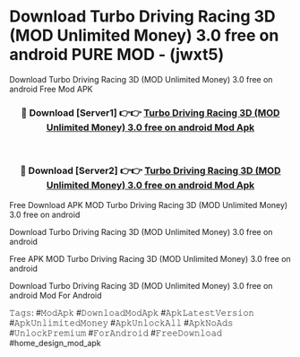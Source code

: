 # Download Turbo Driving Racing 3D (MOD Unlimited Money) 3.0 free on android PURE MOD - (jwxt5)
Download Turbo Driving Racing 3D (MOD Unlimited Money) 3.0 free on android Free Mod APK

<div align="center">
<h3>🔴 Download [Server1] 👉👉 <a href="https://apk-comot.site?title=Turbo_Driving_Racing_3D_(MOD_Unlimited_Money)_3.0_free_on_android">Turbo Driving Racing 3D (MOD Unlimited Money) 3.0 free on android Mod Apk</a></h3><br>

<h3>🔴 Download [Server2] 👉👉 <a href="https://apk-comot.site?title=Turbo_Driving_Racing_3D_(MOD_Unlimited_Money)_3.0_free_on_android">Turbo Driving Racing 3D (MOD Unlimited Money) 3.0 free on android Mod Apk</a></h3>
</div>


Free Download APK MOD Turbo Driving Racing 3D (MOD Unlimited Money) 3.0 free on android

Download Turbo Driving Racing 3D (MOD Unlimited Money) 3.0 free on android 

Free APK MOD Turbo Driving Racing 3D (MOD Unlimited Money) 3.0 free on android 

Download Turbo Driving Racing 3D (MOD Unlimited Money) 3.0 free on android Mod For Android

𝚃𝚊𝚐𝚜: #𝙼𝚘𝚍𝙰𝚙𝚔 #𝙳𝚘𝚠𝚗𝚕𝚘𝚊𝚍𝙼𝚘𝚍𝙰𝚙𝚔 #𝙰𝚙𝚔𝙻𝚊𝚝𝚎𝚜𝚝𝚅𝚎𝚛𝚜𝚒𝚘𝚗 #𝙰𝚙𝚔𝚄𝚗𝚕𝚒𝚖𝚒𝚝𝚎𝚍𝙼𝚘𝚗𝚎𝚢 #𝙰𝚙𝚔𝚄𝚗𝚕𝚘𝚌𝚔𝙰𝚕𝚕 #𝙰𝚙𝚔𝙽𝚘𝙰𝚍𝚜 #𝚄𝚗𝚕𝚘𝚌𝚔𝙿𝚛𝚎𝚖𝚒𝚞𝚖 #𝙵𝚘𝚛𝙰𝚗𝚍𝚛𝚘𝚒𝚍 #𝙵𝚛𝚎𝚎𝙳𝚘𝚠𝚗𝚕𝚘𝚊𝚍 #home_design_mod_apk